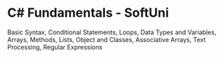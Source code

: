 # C# Fundamentals - SoftUni

Basic Syntax,
Conditional Statements,
Loops,
Data Types and Variables,
Arrays,
Methods,
Lists,
Object and Classes,
Associative Arrays,
Text Processing,
Regular Expressions

